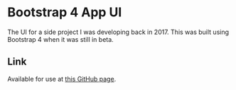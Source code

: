 # Bootstrap 4 App UI
The UI for a side project I was developing back in 2017. This was built using Bootstrap 4 when it was still in beta.

## Link
Available for use at [this GitHub page](https://brycestpierre.github.io/bootstrap-4-app-ui/).